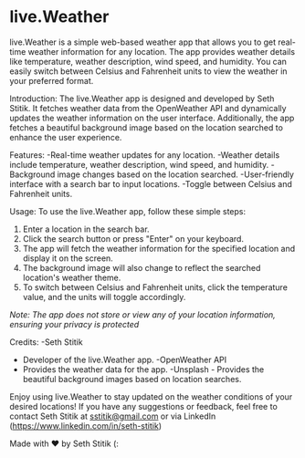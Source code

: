 # live.Weather
live.Weather is a simple web-based weather app that allows you to get real-time weather information for any location. The app provides weather details like temperature, weather description, wind speed, and humidity. You can easily switch between Celsius and Fahrenheit units to view the weather in your preferred format.

Introduction:
The live.Weather app is designed and developed by Seth Stitik. It fetches weather data from the OpenWeather API and dynamically updates the weather information on the user interface. Additionally, the app fetches a beautiful background image based on the location searched to enhance the user experience.

Features:
-Real-time weather updates for any location.
-Weather details include temperature, weather description, wind speed, and humidity.
-Background image changes based on the location searched.
-User-friendly interface with a search bar to input locations.
-Toggle between Celsius and Fahrenheit units.

Usage:
To use the live.Weather app, follow these simple steps:

1. Enter a location in the search bar.
2. Click the search button or press "Enter" on your keyboard.
3. The app will fetch the weather information for the specified location and display it on the screen.
4. The background image will also change to reflect the searched location's weather theme.
5. To switch between Celsius and Fahrenheit units, click the temperature value, and the units will toggle accordingly.

*Note: The app does not store or view any of your location information, ensuring your privacy is protected*

Credits:
-Seth Stitik 
- Developer of the live.Weather app.
-OpenWeather API
- Provides the weather data for the app.
-Unsplash - Provides the beautiful background images based on location searches.

Enjoy using live.Weather to stay updated on the weather conditions of your desired locations! If you have any suggestions or feedback, feel free to contact Seth Stitik at sstitik@gmail.com or via LinkedIn (https://www.linkedin.com/in/seth-stitik)

Made with ❤️ by Seth Stitik (:
